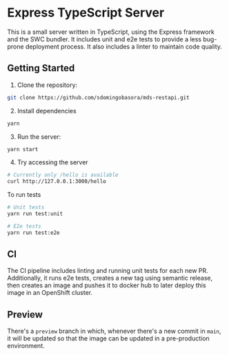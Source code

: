 # Express TypeScript Server

This is a small server written in TypeScript, using the Express framework and the
SWC bundler. It includes unit and e2e tests to provide a less bug-prone deployment
process. It also includes a linter to maintain code quality.

## Getting Started

1. Clone the repository:

```sh
git clone https://github.com/sdomingobasora/mds-restapi.git
```

2. Install dependencies


```sh
yarn
```

3. Run the server:

```sh
yarn start
```

4. Try accessing the server

```sh
# Currently only /hello is available
curl http://127.0.0.1:3000/hello
```

To run tests

```sh
# Unit tests
yarn run test:unit

# E2e tests
yarn run test:e2e
```

## CI

The CI pipeline includes linting and running unit tests for each new PR.  
Additionally, it runs e2e tests, creates a new tag using semantic release,
then creates an image and pushes it to docker hub to later deploy this
image in an OpenShift cluster.

## Preview

There's a `preview` branch in which, whenever there's a new commit in `main`, it
will be updated so that the image can be updated in a pre-production
environment.
